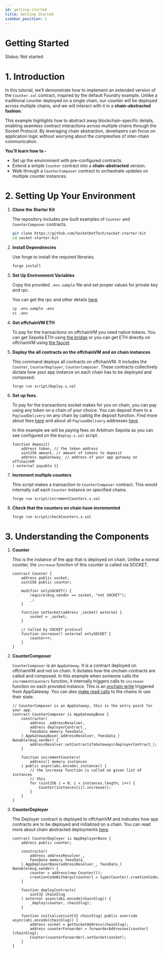 ```yaml
---
id: getting-started
title: Getting Started
sidebar_position: 2
---
```


# Getting Started

Status: Not started

# 1. Introduction

In this tutorial, we’ll demonstrate how to implement an extended version of the `Counter.sol` contract, inspired by the default Foundry example. Unlike a traditional counter deployed on a single chain, our counter will be deployed across multiple chains, and we will interact with it in a **chain-abstracted fashion**.

This example highlights how to abstract away blockchain-specific details, enabling seamless contract interactions across multiple chains through the Socket Protocol. By leveraging chain abstraction, developers can focus on application logic without worrying about the complexities of inter-chain communication.

**You’ll learn how to -**

- Set up the environment with pre-configured contracts.
- Extend a simple `Counter` contract into a **chain-abstracted** version.
- Walk through a `CounterComposer` contract to orchestrate updates on multiple counter instances.

# 2. Setting Up Your Environment

1. **Clone the Starter Kit**

    The repository includes pre-built examples of `Counter` and `CounterComposer` contracts.

    ```bash
    git clone https://github.com/SocketDotTech/socket-starter-kit
    cd socket-starter-kit
    ```

2. **Install Dependencies**

    Use forge to install the required libraries.

    ```bash
    forge install
    ```

3. **Set Up Environment Variables**

    Copy the provided `.env.sample` file and set proper values for private key and rpc.

    You can get the rpc and other details [here](https://www.notion.so/Composer-Chain-Details-14d818fd28588034a897f442a0da3860?pvs=21).

    ```bash
    cp .env.sample .env
    vi .env
    ```

4. **Get offchainVM ETH**

    To pay for the transactions on offchainVM you need native tokens. You can get Sepolia ETH using [the bridge](https://socket-composer-testnet-8b802af208e24e82.testnets.rollbridge.app/) or you can get ETH directly on offchainVM using [the faucet](https://faucet.conduit.xyz/socket-composer-testnet).

5. **Deploy the all contracts on the offchainVM and on chain instances**

    This command deploys all contracts on offchainVM. It includes the `Counter`, `CounterDeployer`, `CounterComposer`. These contracts collectively dictate how your app instance on each chain has to be deployed and composed.

    ```bash
    forge run script/Deploy.s.sol
    ```

6. **Set up fees.**

    To pay for the transactions socket makes for you on chain, you can pay using any token on a chain of your choice. You can deposit them to a `PayloadDelivery` on any chain by calling the deposit function. Find more about fees [here](https://www.notion.so/Fees-yeah-14d818fd2858801daec8fc60fa4631b5?pvs=21) and about all `PayloadDelivery` addresses [here](https://www.notion.so/Composer-Chain-Details-14d818fd28588034a897f442a0da3860?pvs=21).

     In this example we will be paying fees on Arbitrum Sepolia as you can see configured on the `Deploy.s.sol` script.

    ```solidity
    function deposit(
        address token, // the token address
        uint256 amount, // amount of tokens to deposit
        address appGateway_ // address of your app gateway on offchainVM
    ) external payable {}
    ```

7. **Increment multiple counters**

    This script makes a transaction to `CounterComposer` contract. This would internally call each `Counter` instance on specified chains.

    ```solidity
    forge run script/incrementCounters.s.sol
    ```

8. **Check that the counters on chain have incremented**

    ```solidity
    forge run script/checkCounters.s.sol
    ```


# 3. Understanding the Components

1. **Counter**

    This is the instance of the app that is deployed on chain. Unlike a normal counter, the `increase` function of this counter is called via SOCKET.

    ```solidity
    contract Counter {
        address public socket;
        uint256 public counter;

        modifier onlySOCKET() {
            require(msg.sender == socket, "not SOCKET");
            _;
        }

        function setSocket(address _socket) external {
            socket = _socket;
        }

        // Called by SOCKET protocol
        function increase() external onlySOCKET {
            counter++;
        }
    }
    ```

2. **CounterComposer**

    `CounterComposer` is an `AppGateway`. It is a contract deployed on offchainVM and not on chain. It dictates how the onchain contracts are called and composed. In this example when someone calls the `incrementCounters` function, it internally triggers calls to `increase` function on each provided instance. This is an [onchain write](https://www.notion.so/How-to-call-smart-contracts-14d818fd2858808281cce0ca530b2e66?pvs=21) triggered from AppGateway. You can also [make read calls](https://www.notion.so/How-to-read-onchain-state-5029cd58e81f45a092228673bf395bf3?pvs=21) to the chains to use their state.

    ```solidity
    // CounterComposer is an AppGateway, this is the entry point for your app.
    contract CounterComposer is AppGatewayBase {
        constructor(
            address _addressResolver,
            address deployerContract_,
            FeesData memory feesData_
        ) AppGatewayBase(_addressResolver, feesData_) Ownable(msg.sender) {
            addressResolver.setContractsToGateways(deployerContract_);
        }

        function incrementCounters(
            address[] memory instances
        ) public async(abi.encode(_instance)) {
            // the increase function is called on given list of instances
            // this
            for (uint256 i = 0; i < instances.length; i++) {
                Counter(instances[i]).increase();
            }
        }
    }
    ```

3. **CounterDeployer**

    The Deployer contract is deployed to offchainVM and indicates how app contracts are to be deployed and initialized on a chain. You can read more about chain abstracted deployments [here](https://www.notion.so/How-to-deploy-17695b777dcd43dc98a39585d25aeea3?pvs=21).

    ```solidity
    contract CounterDeployer is AppDeployerBase {
        address public counter;

        constructor(
            address addressResolver_,
            FeesData memory feesData_
        ) AppDeployerBase(addressResolver_, feesData_) Ownable(msg.sender) {
            counter = address(new Counter());
            creationCodeWithArgs[counter] = type(Counter).creationCode;
        }

        function deployContracts(
            uint32 chainSlug
        ) external async(abi.encode(chainSlug)) {
            _deploy(counter, chainSlug);
        }

        function initialize(uint32 chainSlug) public override async(abi.encode(chainSlug)) {
            address socket = getSocketAddress(chainSlug);
            address counterForwarder = forwarderAddresses[counter][chainSlug];
            Counter(counterForwarder).setSocket(socket);
        }
    }
    ```
